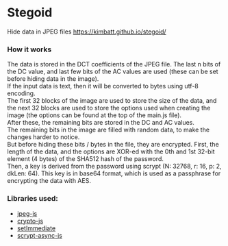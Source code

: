 # Stegoid

Hide data in JPEG files https://kimbatt.github.io/stegoid/

### How it works
The data is stored in the DCT coefficients of the JPEG file. The last n bits of the DC value, and last few bits of the AC values are used (these can be set before hiding data in the image).  
If the input data is text, then it will be converted to bytes using utf-8 encoding.  
The first 32 blocks of the image are used to store the size of the data, and the next 32 blocks are used to store the options used when creating the image (the options can be found at the top of the main.js file).  
After these, the remaining bits are stored in the DC and AC values.  
The remaining bits in the image are filled with random data, to make the changes harder to notice.  
But before hiding these bits / bytes in the file, they are encrypted.
First, the length of the data, and the options are XOR-ed with the 0th and 1st 32-bit element (4 bytes) of the SHA512 hash of the password.  
Then, a key is derived from the password using scrypt (N: 32768, r: 16, p: 2, dkLen: 64). This key is in base64 format, which is used as a passphrase for encrypting the data with AES.

### Libraries used:
- [jpeg-js](https://github.com/eugeneware/jpeg-js)
- [crypto-js](https://github.com/brix/crypto-js)
- [setImmediate](https://github.com/YuzuJS/setImmediate)
- [scrypt-async-js](https://github.com/dchest/scrypt-async-js)
